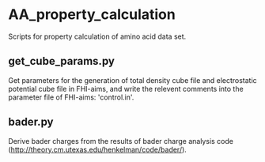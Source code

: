 # AA_property_calculation
Scripts for property calculation of amino acid data set. 

## get_cube_params.py
Get parameters for the generation of total density cube file and electrostatic potential cube file in FHI-aims, and write the relevent comments into the parameter file of FHI-aims: 'control.in'.

## bader.py
Derive bader charges from the results of bader charge analysis code (http://theory.cm.utexas.edu/henkelman/code/bader/).
